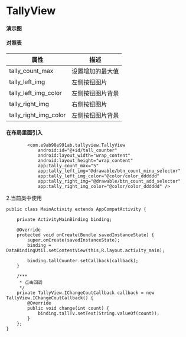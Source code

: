 # TallyView

#### 演示图



 #### 对照表 

| 属性                  | 描述             |
| --------------------- | ---------------- |
| tally_count_max       | 设置增加的最大值 |
| tally_left_img        | 左侧按钮图片     |
| tally_left_img_color  | 左侧按钮图片背景 |
| tally_right_img       | 右侧按钮图片     |
| tally_right_img_color | 左侧按钮图片背景 |

 

#### 在布局里面引入

```
        <com.e9ab98e991ab.tallyview.TallyView
            android:id="@+id/tall_counter"
            android:layout_width="wrap_content"
            android:layout_height="wrap_content"
            app:tally_count_max="5"
            app:tally_left_img="@drawable/btn_count_minu_selector"
            app:tally_left_img_color="@color/color_dddddd"
            app:tally_right_img="@drawable/btn_count_add_selector"
            app:tally_right_img_color="@color/color_dddddd" />
```

2.当前类中使用

```
public class MainActivity extends AppCompatActivity {

    private ActivityMainBinding binding;

    @Override
    protected void onCreate(Bundle savedInstanceState) {
        super.onCreate(savedInstanceState);
        binding = DataBindingUtil.setContentView(this,R.layout.activity_main);

        binding.tallCounter.setCallback(callback);
    }

    /***
     * 点击回调
     */
    private TallyView.IChangeCoutCallback callback = new TallyView.IChangeCoutCallback() {
        @Override
        public void change(int count) {
            binding.tallTv.setText(String.valueOf(count));
        }
    };
}

```